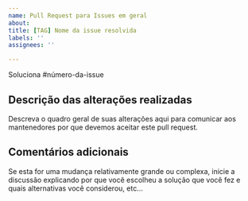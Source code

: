 ```yaml
---
name: Pull Request para Issues em geral
about: 
title: [TAG] Nome da issue resolvida
labels: ''
assignees: ''

---
```


<!-- O nome do seu pull request deve começar com uma das seguintes tags
   [FEAT] Adicionando um novo recurso
   [REFACTOR] Uma alteração de código que não altera o comportamento (não acrescenta nada e não corrige nada)
   [FIX] Para correções de bugs que afetam o usuário final
   [DOCS] Para documentação
   [CI] Para atualizar a configuração do CI
   [TEST] Para adicionar testes
   USXX Para histórias de usuário
-->

Soluciona #número-da-issue 

## Descrição das alterações realizadas

Descreva o quadro geral de suas alterações aqui para comunicar aos mantenedores por que devemos aceitar este pull request.

## Comentários adicionais

Se esta for uma mudança relativamente grande ou complexa, inicie a discussão explicando por que você escolheu a solução que você fez e quais alternativas você considerou, etc...

<!-- Lembre-se de adicionar as labels correspondentes -->